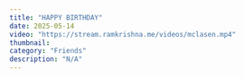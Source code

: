 ```yaml
---
title: "HAPPY BIRTHDAY"
date: 2025-05-14
video: "https://stream.ramkrishna.me/videos/mclasen.mp4"
thumbnail: 
category: "Friends"
description: "N/A"
---
```


